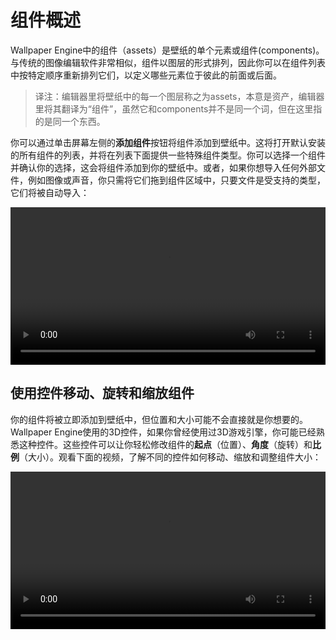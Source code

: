 # 组件概述

Wallpaper Engine中的组件（assets）是壁纸的单个元素或组件(components)。与传统的图像编辑软件非常相似，组件以图层的形式排列，因此你可以在组件列表中按特定顺序重新排列它们，以定义哪些元素位于彼此的前面或后面。

> 译注：编辑器里将壁纸中的每一个图层称之为assets，本意是资产，编辑器里将其翻译为“组件”，虽然它和components并不是同一个词，但在这里指的是同一个东西。

你可以通过单击屏幕左侧的**添加组件**按钮将组件添加到壁纸中。这将打开默认安装的所有组件的列表，并将在列表下面提供一些特殊组件类型。你可以选择一个组件并确认你的选择，这会将组件添加到你的壁纸中。或者，如果你想导入任何外部文件，例如图像或声音，你只需将它们拖到组件区域中，只要文件是受支持的类型，它们将被自动导入：

<video width="100%" controls>
  <source :src="$withBase('/videos/asset_adding.mp4')" type="video/mp4">
  Your browser does not support the video tag.
</video>

## 使用控件移动、旋转和缩放组件

你的组件将被立即添加到壁纸中，但位置和大小可能不会直接就是你想要的。Wallpaper Engine使用的3D控件，如果你曾经使用过3D游戏引擎，你可能已经熟悉这种控件。这些控件可以让你轻松修改组件的**起点**（位置）、**角度**（旋转）和**比例**（大小）。观看下面的视频，了解不同的控件如何移动、缩放和调整组件大小：

<video width="100%" controls loop>
  <source :src="$withBase('/videos/asset_movement.mp4')" type="video/mp4">
  Your browser does not support the video tag.
</video>

